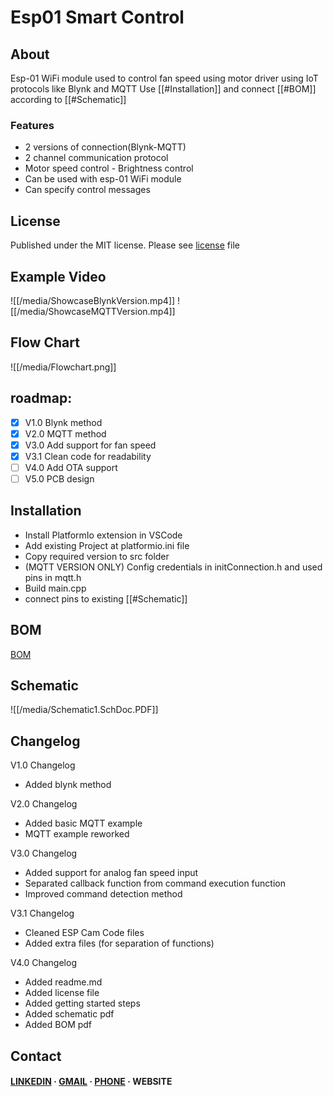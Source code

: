 # Esp01 Smart Control

## About

Esp-01 WiFi module used to control fan speed using motor driver using IoT protocols like Blynk and MQTT
Use [[#Installation]] and connect [[#BOM]] according to [[#Schematic]]

### Features
- 2 versions of connection(Blynk-MQTT)
- 2 channel communication protocol
- Motor speed control - Brightness control 
- Can be used with esp-01 WiFi module
- Can specify control messages 

## License

Published under the MIT license. Please see [license](license.txt) file

## Example Video

![[/media/ShowcaseBlynkVersion.mp4]]
![[/media/ShowcaseMQTTVersion.mp4]]

## Flow Chart

![[/media/Flowchart.png]]

## roadmap:

- [x] V1.0 Blynk method
- [x] V2.0 MQTT method
- [x] V3.0 Add support for fan speed
- [x] V3.1 Clean code for readability
- [ ] V4.0 Add OTA support
- [ ] V5.0 PCB design

## Installation

- Install PlatformIo extension in VSCode
- Add existing Project at platformio.ini file
- Copy required version to src folder
- (MQTT VERSION ONLY) Config credentials in initConnection.h and used pins in mqtt.h
- Build main.cpp
- connect pins to existing [[#Schematic]]

## BOM

[BOM](/media/BOM.pdf)
## Schematic

![[/media/Schematic1.SchDoc.PDF]]
## Changelog

V1.0 Changelog

- Added blynk method

V2.0 Changelog

- Added basic MQTT example
- MQTT example reworked

V3.0 Changelog

- Added support for analog fan speed input
- Separated callback function from command execution function
- Improved command detection method

V3.1 Changelog

- Cleaned ESP Cam Code files
- Added extra files (for separation of functions)

V4.0 Changelog

- Added readme.md
- Added license file
- Added getting started steps
- Added schematic pdf
- Added BOM pdf

## Contact

<h4>
    <a href="https://www.linkedin.com/in/abdelrahman-ay/">LINKEDIN</a>
  <span> · </span>
    <a href="mailto:abdelrahman20012016@gmail.com">GMAIL</a>
  <span> · </span>
    <a href="tel:+201283430167">PHONE</a>
  <span> · </span>
    <a>WEBSITE</a>
  </h4>

 